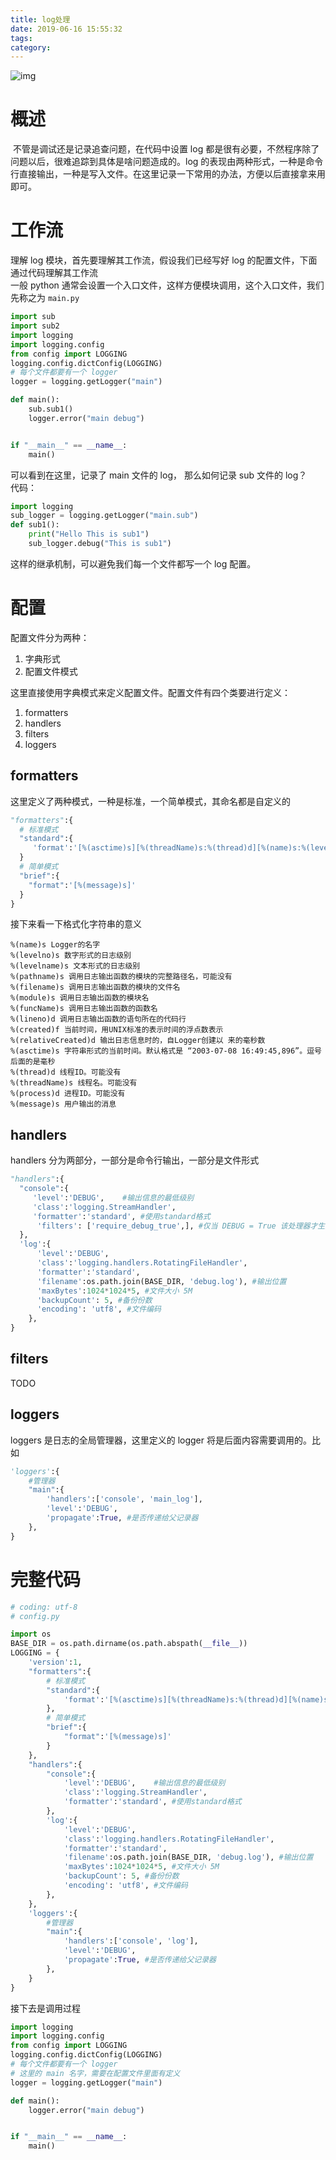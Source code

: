 ```yaml
---
title: log处理
date: 2019-06-16 15:55:32
tags: 
category: 
---
```

![img](https://raw.githubusercontent.com/01x01/github-blog/master/source/img/meaty.png)

# 概述
 不管是调试还是记录追查问题，在代码中设置 log 都是很有必要，不然程序除了问题以后，很难追踪到具体是啥问题造成的。log 的表现由两种形式，一种是命令行直接输出，一种是写入文件。在这里记录一下常用的办法，方便以后直接拿来用即可。

# 工作流
理解 log 模块，首先要理解其工作流，假设我们已经写好 log 的配置文件，下面通过代码理解其工作流<br />一般 python 通常会设置一个入口文件，这样方便模块调用，这个入口文件，我们先称之为 `main.py` 
```python
import sub
import sub2
import logging
import logging.config
from config import LOGGING
logging.config.dictConfig(LOGGING)
# 每个文件都要有一个 logger
logger = logging.getLogger("main")

def main():
    sub.sub1()
    logger.error("main debug")


if "__main__" == __name__:
    main() 
```
可以看到在这里，记录了 main 文件的 log， 那么如何记录 sub 文件的 log？<br />代码：
```python
import logging
sub_logger = logging.getLogger("main.sub")
def sub1():
    print("Hello This is sub1")
    sub_logger.debug("This is sub1")
```
这样的继承机制，可以避免我们每一个文件都写一个 log 配置。


# 配置
配置文件分为两种：

1. 字典形式
1. 配置文件模式

这里直接使用字典模式来定义配置文件。配置文件有四个类要进行定义：

1. formatters
1. handlers
1. filters
1. loggers

## formatters
这里定义了两种模式，一种是标准，一个简单模式，其命名都是自定义的
```python
"formatters":{
  # 标准模式
  "standard":{
     'format':'[%(asctime)s][%(threadName)s:%(thread)d][%(name)s:%(levelname)s(%(lineno)d)]\n[%(module)s:%(funcName)s]:%(message)s'
  }
  # 简单模式
  "brief":{
    "format":'[%(message)s]'
  }
}
```
接下来看一下格式化字符串的意义
```shell
%(name)s Logger的名字
%(levelno)s 数字形式的日志级别
%(levelname)s 文本形式的日志级别
%(pathname)s 调用日志输出函数的模块的完整路径名，可能没有
%(filename)s 调用日志输出函数的模块的文件名
%(module)s 调用日志输出函数的模块名
%(funcName)s 调用日志输出函数的函数名
%(lineno)d 调用日志输出函数的语句所在的代码行
%(created)f 当前时间，用UNIX标准的表示时间的浮点数表示
%(relativeCreated)d 输出日志信息时的，自Logger创建以 来的毫秒数
%(asctime)s 字符串形式的当前时间。默认格式是 “2003-07-08 16:49:45,896”。逗号后面的是毫秒
%(thread)d 线程ID。可能没有
%(threadName)s 线程名。可能没有
%(process)d 进程ID。可能没有
%(message)s 用户输出的消息
```

## handlers
handlers 分为两部分，一部分是命令行输出，一部分是文件形式
```python
"handlers":{
  "console":{
     'level':'DEBUG',    #输出信息的最低级别
     'class':'logging.StreamHandler',
     'formatter':'standard', #使用standard格式
      'filters': ['require_debug_true',], #仅当 DEBUG = True 该处理器才生效,一般没用。
  },
  'log':{
      'level':'DEBUG',
      'class':'logging.handlers.RotatingFileHandler',
      'formatter':'standard',
      'filename':os.path.join(BASE_DIR, 'debug.log'), #输出位置
      'maxBytes':1024*1024*5, #文件大小 5M
      'backupCount': 5, #备份份数
      'encoding': 'utf8', #文件编码
    },
}
```

## filters 
TODO

## loggers
loggers 是日志的全局管理器，这里定义的 logger 将是后面内容需要调用的。比如
```python
'loggers':{
    #管理器
    "main":{
        'handlers':['console', 'main_log'],
        'level':'DEBUG',
        'propagate':True, #是否传递给父记录器
    },
}
```

# 完整代码

```python
# coding: utf-8 
# config.py

import os 
BASE_DIR = os.path.dirname(os.path.abspath(__file__))
LOGGING = {
    'version':1,
    "formatters":{
        # 标准模式
        "standard":{
            'format':'[%(asctime)s][%(threadName)s:%(thread)d][%(name)s:%(levelname)s(%(lineno)d)]\n[%(module)s:%(funcName)s]:%(message)s'
        },
        # 简单模式
        "brief":{
            "format":'[%(message)s]'
        }
    },
    "handlers":{
        "console":{
            'level':'DEBUG',    #输出信息的最低级别
            'class':'logging.StreamHandler',
            'formatter':'standard', #使用standard格式
        },
        'log':{
            'level':'DEBUG',
            'class':'logging.handlers.RotatingFileHandler',
            'formatter':'standard',
            'filename':os.path.join(BASE_DIR, 'debug.log'), #输出位置
            'maxBytes':1024*1024*5, #文件大小 5M
            'backupCount': 5, #备份份数
            'encoding': 'utf8', #文件编码
        },
    },
    'loggers':{
        #管理器
        "main":{
            'handlers':['console', 'log'],
            'level':'DEBUG',
            'propagate':True, #是否传递给父记录器
        },
    }
}
```
接下去是调用过程
```python
import logging
import logging.config
from config import LOGGING
logging.config.dictConfig(LOGGING)
# 每个文件都要有一个 logger
# 这里的 main 名字，需要在配置文件里面有定义
logger = logging.getLogger("main")

def main():
    logger.error("main debug")


if "__main__" == __name__:
    main()
```

